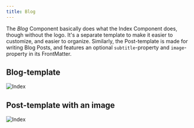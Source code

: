 ```yaml
---
title: Blog
---
```


The _Blog_ Component basically does what the Index Component does, though without the logo. It's a separate template to make it easier to customize, and easier to organize. Similarly, the Post-template is made for writing Blog Posts, and features an optional `subtitle`-property and `image`-property in its FrontMatter.

## Blog-template

![Index](image://breakpoints.spec.js/992/blog.png)

## Post-template with an image

![Index](image://breakpoints.spec.js/992/post.png)
